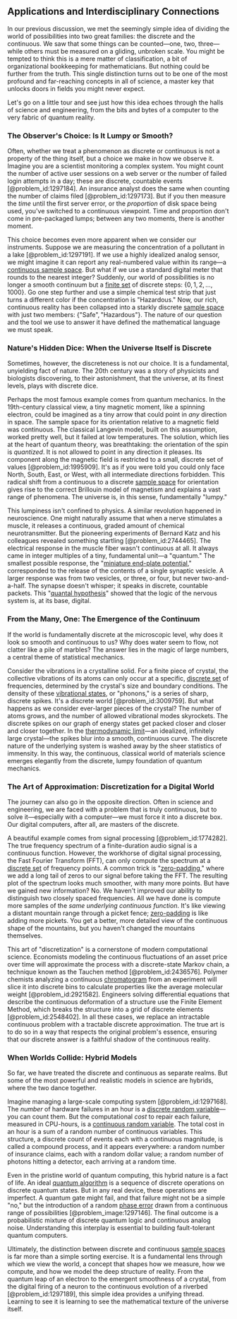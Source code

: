 ## Applications and Interdisciplinary Connections

In our previous discussion, we met the seemingly simple idea of dividing the world of possibilities into two great families: the discrete and the continuous. We saw that some things can be counted—one, two, three—while others must be measured on a gliding, unbroken scale. You might be tempted to think this is a mere matter of classification, a bit of organizational bookkeeping for mathematicians. But nothing could be further from the truth. This single distinction turns out to be one of the most profound and far-reaching concepts in all of science, a master key that unlocks doors in fields you might never expect.

Let's go on a little tour and see just how this idea echoes through the halls of science and engineering, from the bits and bytes of a computer to the very fabric of quantum reality.

### The Observer's Choice: Is It Lumpy or Smooth?

Often, whether we treat a phenomenon as discrete or continuous is not a property of the thing itself, but a choice we make in how we observe it. Imagine you are a scientist monitoring a complex system. You might count the number of active user sessions on a web server or the number of failed login attempts in a day; these are discrete, countable events [@problem_id:1297184]. An insurance analyst does the same when counting the number of claims filed [@problem_id:1297173]. But if you then measure the *time* until the first server error, or the *proportion* of disk space being used, you've switched to a continuous viewpoint. Time and proportion don't come in pre-packaged lumps; between any two moments, there is another moment.

This choice becomes even more apparent when we consider our instruments. Suppose we are measuring the concentration of a pollutant in a lake [@problem_id:1297191]. If we use a highly idealized analog sensor, we might imagine it can report any real-numbered value within its range—a [continuous sample space](@article_id:274873). But what if we use a standard digital meter that rounds to the nearest integer? Suddenly, our world of possibilities is no longer a smooth continuum but a [finite set](@article_id:151753) of discrete steps: $\{0, 1, 2, \ldots, 1000\}$. Go one step further and use a simple chemical test strip that just turns a different color if the concentration is "Hazardous." Now, our rich, continuous reality has been collapsed into a starkly discrete [sample space](@article_id:269790) with just two members: $\{\text{"Safe"}, \text{"Hazardous"}\}$. The nature of our question and the tool we use to answer it have defined the mathematical language we must speak.

### Nature's Hidden Dice: When the Universe Itself is Discrete

Sometimes, however, the discreteness is not our choice. It is a fundamental, unyielding fact of nature. The 20th century was a story of physicists and biologists discovering, to their astonishment, that the universe, at its finest levels, plays with discrete dice.

Perhaps the most famous example comes from quantum mechanics. In the 19th-century classical view, a tiny magnetic moment, like a spinning electron, could be imagined as a tiny arrow that could point in *any* direction in space. The sample space for its orientation relative to a magnetic field was continuous. The classical Langevin model, built on this assumption, worked pretty well, but it failed at low temperatures. The solution, which lies at the heart of quantum theory, was breathtaking: the orientation of the spin is *quantized*. It is not allowed to point in any direction it pleases. Its component along the magnetic field is restricted to a small, discrete set of values [@problem_id:1995909]. It's as if you were told you could only face North, South, East, or West, with all intermediate directions forbidden. This radical shift from a continuous to a discrete [sample space](@article_id:269790) for orientation gives rise to the correct Brillouin model of magnetism and explains a vast range of phenomena. The universe is, in this sense, fundamentally "lumpy."

This lumpiness isn't confined to physics. A similar revolution happened in neuroscience. One might naturally assume that when a nerve stimulates a muscle, it releases a continuous, graded amount of chemical neurotransmitter. But the pioneering experiments of Bernard Katz and his colleagues revealed something startling [@problem_id:2744465]. The electrical response in the muscle fiber wasn't continuous at all. It always came in integer multiples of a tiny, fundamental unit—a "quantum." The smallest possible response, the "[miniature end-plate potential](@article_id:169194)," corresponded to the release of the contents of a single synaptic vesicle. A larger response was from two vesicles, or three, or four, but never two-and-a-half. The synapse doesn't whisper; it speaks in discrete, countable packets. This "[quantal hypothesis](@article_id:169225)" showed that the logic of the nervous system is, at its base, digital.

### From the Many, One: The Emergence of the Continuum

If the world is fundamentally discrete at the microscopic level, why does it look so smooth and continuous to us? Why does water seem to flow, not clatter like a pile of marbles? The answer lies in the magic of large numbers, a central theme of statistical mechanics.

Consider the vibrations in a crystalline solid. For a finite piece of crystal, the collective vibrations of its atoms can only occur at a specific, [discrete set](@article_id:145529) of frequencies, determined by the crystal's size and boundary conditions. The density of these [vibrational states](@article_id:161603), or "phonons," is a series of sharp, discrete spikes. It's a discrete world [@problem_id:3009759]. But what happens as we consider ever-larger pieces of the crystal? The number of atoms grows, and the number of allowed vibrational modes skyrockets. The discrete spikes on our graph of energy states get packed closer and closer and closer together. In the [thermodynamic limit](@article_id:142567)—an idealized, infinitely large crystal—the spikes blur into a smooth, continuous curve. The discrete nature of the underlying system is washed away by the sheer statistics of immensity. In this way, the continuous, classical world of materials science emerges elegantly from the discrete, lumpy foundation of quantum mechanics.

### The Art of Approximation: Discretization for a Digital World

The journey can also go in the opposite direction. Often in science and engineering, we are faced with a problem that is truly continuous, but to solve it—especially with a computer—we must force it into a discrete box. Our digital computers, after all, are masters of the discrete.

A beautiful example comes from signal processing [@problem_id:1774282]. The true frequency spectrum of a finite-duration audio signal is a continuous function. However, the workhorse of digital signal processing, the Fast Fourier Transform (FFT), can only compute the spectrum at a [discrete set](@article_id:145529) of frequency points. A common trick is "[zero-padding](@article_id:269493)," where we add a long tail of zeros to our signal before taking the FFT. The resulting plot of the spectrum looks much smoother, with many more points. But have we gained new information? No. We haven't improved our ability to distinguish two closely spaced frequencies. All we have done is compute more samples of the *same underlying continuous function*. It's like viewing a distant mountain range through a picket fence; [zero-padding](@article_id:269493) is like adding more pickets. You get a better, more detailed view of the continuous shape of the mountains, but you haven't changed the mountains themselves.

This art of "discretization" is a cornerstone of modern computational science. Economists modeling the continuous fluctuations of an asset price over time will approximate the process with a discrete-state Markov chain, a technique known as the Tauchen method [@problem_id:2436576]. Polymer chemists analyzing a continuous [chromatogram](@article_id:184758) from an experiment will slice it into discrete bins to calculate properties like the average molecular weight [@problem_id:2921582]. Engineers solving differential equations that describe the continuous deformation of a structure use the Finite Element Method, which breaks the structure into a grid of discrete elements [@problem_id:2548402]. In all these cases, we replace an intractable continuous problem with a tractable discrete approximation. The true art is to do so in a way that respects the original problem's essence, ensuring that our discrete answer is a faithful shadow of the continuous reality.

### When Worlds Collide: Hybrid Models

So far, we have treated the discrete and continuous as separate realms. But some of the most powerful and realistic models in science are hybrids, where the two dance together.

Imagine managing a large-scale computing system [@problem_id:1297168]. The *number* of hardware failures in an hour is a [discrete random variable](@article_id:262966)—you can count them. But the computational *cost* to repair each failure, measured in CPU-hours, is a [continuous random variable](@article_id:260724). The total cost in an hour is a sum of a random number of continuous variables. This structure, a discrete count of events each with a continuous magnitude, is called a compound process, and it appears everywhere: a random number of insurance claims, each with a random dollar value; a random number of photons hitting a detector, each arriving at a random time.

Even in the pristine world of quantum computing, this hybrid nature is a fact of life. An ideal [quantum algorithm](@article_id:140144) is a sequence of discrete operations on discrete quantum states. But in any real device, these operations are imperfect. A quantum gate might fail, and that failure might not be a simple "no," but the introduction of a random [phase error](@article_id:162499) drawn from a continuous range of possibilities [@problem_image:1297146]. The final outcome is a probabilistic mixture of discrete quantum logic and continuous analog noise. Understanding this interplay is essential to building fault-tolerant quantum computers.

Ultimately, the distinction between discrete and continuous [sample spaces](@article_id:167672) is far more than a simple sorting exercise. It is a fundamental lens through which we view the world, a concept that shapes how we measure, how we compute, and how we model the deep structure of reality. From the quantum leap of an electron to the emergent smoothness of a crystal, from the digital firing of a neuron to the continuous evolution of a riverbed [@problem_id:1297189], this simple idea provides a unifying thread. Learning to see it is learning to see the mathematical texture of the universe itself.